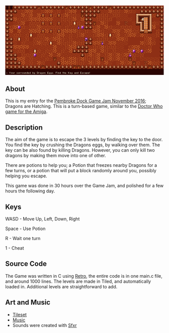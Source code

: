![Screenshot](https://raw.githubusercontent.com/betajaen/Dragons/master/screenshot1.png)

## About

This is my entry for the [Pembroke Dock Game Jam November 2016](http://pdgamejam.wales); Dragons are Hatching. This is a turn-based game, similar to the [Doctor Who game for the Amiga](http://www.mobygames.com/game/doctor-who).

## Description

The aim of the game is to escape the 3 levels by finding the key to the door. You find the key by crushing the Dragons eggs, by walking over them. The key can be also found by killing Dragons. However, you can only kill two dragons by making them move into one of other.

There are potions to help you; a Potion that freezes nearby Dragons for a few turns, or a potion that will put a block randomly around you, possibly helping you escape.

This game was done in 30 hours over the Game Jam, and polished for a few hours the following day.

## Keys

WASD - Move Up, Left, Down, Right

Space - Use Potion

R - Wait one turn

1 - Cheat

## Source Code

The Game was written in C using [Retro](https://github.com/betajaen/retro), the entire code is in one main.c file, and around 1000 lines. The levels are made in Tiled, and automatically loaded in. Additional levels are straightforward to add.

## Art and Music
* [Tileset](http://opengameart.org/content/16x16-fantasy-tileset)
* [Music](https://modarchive.org/index.php?request=view_by_moduleid&query=170785)
* Sounds were created with [Sfxr](http://www.drpetter.se/project_sfxr.html)

